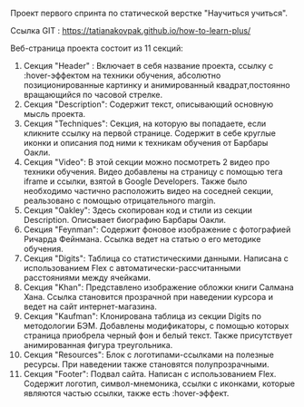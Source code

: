Проект первого спринта по статической верстке "Научиться учиться".

Ссылка GIT : https://tatianakovpak.github.io/how-to-learn-plus/

Веб-страница проекта состоит из 11 секций:

1. Секция "Header" :
   Включает в себя название проекта, ссылку с :hover-эффектом на техники обучения, абсолютно позиционированные картинку и анимированный квадрат,постоянно вращающийся по часовой стрелке.
2. Секция "Description":
   Содержит текст, описывающий основную мысль проекта.
3. Секция "Techniques":
   Секция, на которую вы попадаете, если кликните ссылку на первой странице. Содержит в себе круглые иконки и описания под ними к техникам обучения от Барбары Оакли.
4. Секция "Video":
   В этой секции можно посмотреть 2 видео про техники обучения. Видео добавлены на страницу с помощью тега iframe и ссылки, взятой в Google Developers. Также было необходимо частично расположить видео на соседней секции, реальзовано с помощью отрицательного margin.
5. Секция "Oakley":
   Здесь скопирован код и стили из секции Description. Описывает биографию Барбары Оакли.
6. Секция "Feynman":
   Содержит фоновое изображение с фотографией Ричарда Фейнмана. Ссылка ведет на статью о его методике обучения.
7. Секция "Digits":
   Таблица со статистическими данными. Написана с использованием Flex c автоматически-рассчитанными расстояниями между ячейками.
8. Секция "Khan":
   Представлено изображение обложки книги Салмана Хана. Ссылка становится прозрачной при наведении курсора и ведет на сайт интернет-магазина.
9. Секция "Kaufman":
   Клонирована таблица из секции Digits по методологии БЭМ. Добавлены модификаторы, с помощью которых страница приобрела черный фон и белый текст. Также присутствует анимированная фигура треугольника.
10. Секция "Resources":
    Блок с логотипами-ссылками на полезные ресурсы. При наведении также становятся полупрозрачными.
11. Секция "Footer":
    Подвал сайта. Написан с использованием Flex. Содержит логотип, символ-мнемоника, ссылки с иконками, которые являются частью ссылки, также есть :hover-эффект.
